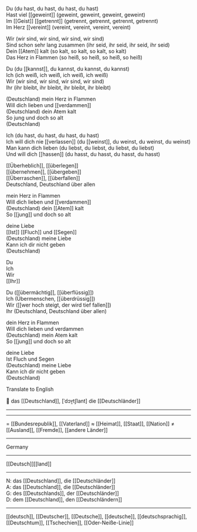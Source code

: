 Du (du hast, du hast, du hast, du hast)  
Hast viel [[geweint]] (geweint, geweint, geweint, geweint)  
Im [[Geist]] [[getrennt]] (getrennt, getrennt, getrennt, getrennt)  
Im Herz [[vereint]] (vereint, vereint, vereint, vereint)

Wir (wir sind, wir sind, wir sind, wir sind)  
Sind schon sehr lang zusammen (ihr seid, ihr seid, ihr seid, ihr seid)  
Dein [[Atem]] kalt (so kalt, so kalt, so kalt, so kalt)  
Das Herz in Flammen (so heiß, so heiß, so heiß, so heiß)

Du (du [[kannst]], du kannst, du kannst, du kannst)  
Ich (ich weiß, ich weiß, ich weiß, ich weiß)  
Wir (wir sind, wir sind, wir sind, wir sind)  
Ihr (ihr bleibt, ihr bleibt, ihr bleibt, ihr bleibt)

(Deutschland) 
mein Herz in Flammen  
Will dich lieben und [[verdammen]]  
(Deutschland) dein Atem kalt  
So jung und doch so alt  
(Deutschland)

Ich (du hast, du hast, du hast, du hast)  
Ich will dich nie [[verlassen]] (du [[weinst]], du weinst, du weinst, du weinst)  
Man kann dich lieben (du liebst, du liebst, du liebst, du liebst)  
Und will dich [[hassen]] (du hasst, du hasst, du hasst, du hasst)

[[Überheblich]], [[überlegen]]  
[[übernehmen]], [[übergeben]]  
[[Überraschen]], [[überfallen]]  
Deutschland, Deutschland über allen

mein Herz in Flammen  
Will dich lieben und [[verdammen]]  
(Deutschland) dein [[Atem]] kalt  
So [[jung]] und doch so alt

deine Liebe  
[[Ist]] [[Fluch]] und [[Segen]]  
(Deutschland) meine Liebe  
Kann ich dir nicht geben  
(Deutschland)

Du  
Ich  
Wir  
[[Ihr]]

Du ([[übermächtig]], [[überflüssig]])  
Ich (Übermenschen, [[überdrüssig]])  
Wir ([[wer hoch steigt, der wird tief fallen]])  
Ihr (Deutschland, Deutschland über allen)

dein Herz in Flammen  
Will dich lieben und verdammen  
(Deutschland) mein Atem kalt  
So [[jung]] und doch so alt

deine Liebe  
Ist Fluch und Segen  
(Deutschland) meine Liebe  
Kann ich dir nicht geben  
(Deutschland)

Translate to English


🔵 das [[Deutschland]], [ˈdɔʏ̯tʃlant]
die [[Deutschländer]]

---


---
= [[Bundesrepublik]], [[Vaterland]]
≈ [[Heimat]], [[Staat]], [[Nation]]
≠ [[Ausland]], [[Fremde]], [[andere Länder]]

---
Germany

---
[[Deutsch]][[land]]

---
N: das [[Deutschland]], die [[Deutschländer]]  
A: das [[Deutschland]], die [[Deutschländer]]  
G: des [[Deutschlands]], der [[Deutschländer]]  
D: dem [[Deutschland]], den [[Deutschländern]]  

---
[[deutsch]], [[Deutscher]], [[Deutsche]], [[deutsche]], [[deutschsprachig]], [[Deutschtum]], [[Tschechien]], [[Oder-Neiße-Linie]]